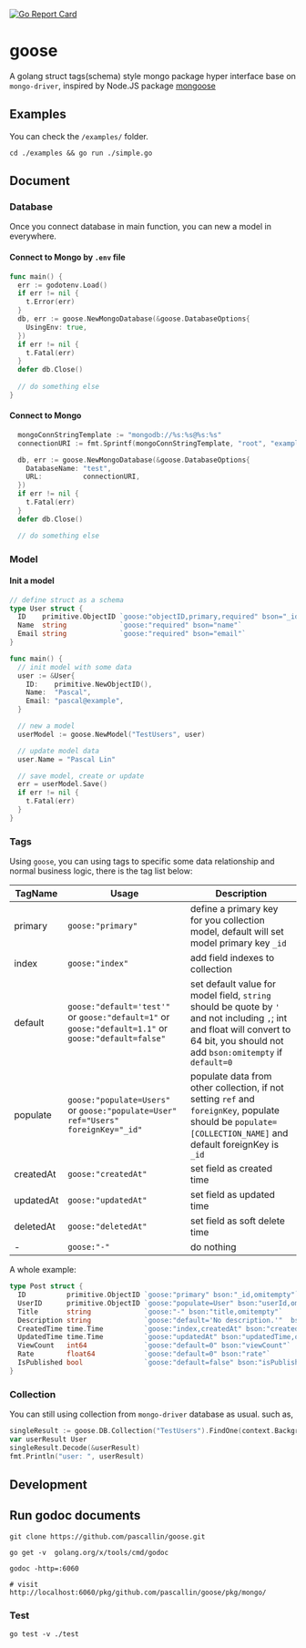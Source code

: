 [![Go Report Card](https://goreportcard.com/badge/gojp/github.com/pascallin/goose)](https://goreportcard.com/report/github.com/pascallin/goose)

# goose

A golang struct tags(schema) style mongo package hyper interface base on `mongo-driver`, inspired by Node.JS package [mongoose](https://github.com/Automattic/mongoose)

## Examples

You can check the `/examples/` folder.

```shell
cd ./examples && go run ./simple.go
```

## Document

### Database

Once you connect database in main function, you can new a model in everywhere.

#### Connect to Mongo by `.env` file

```go
func main() {
  err := godotenv.Load()
  if err != nil {
    t.Error(err)
  }
  db, err := goose.NewMongoDatabase(&goose.DatabaseOptions{
    UsingEnv: true,
  })
  if err != nil {
    t.Fatal(err)
  }
  defer db.Close()
  
  // do something else
}
```

#### Connect to Mongo

```go
  mongoConnStringTemplate := "mongodb://%s:%s@%s:%s"
  connectionURI := fmt.Sprintf(mongoConnStringTemplate, "root", "example", "localhost", "27017")

  db, err := goose.NewMongoDatabase(&goose.DatabaseOptions{
    DatabaseName: "test",
    URL:          connectionURI,
  })
  if err != nil {
    t.Fatal(err)
  }
  defer db.Close()

  // do something else
```

### Model

#### Init a model

```go
// define struct as a schema
type User struct {
  ID    primitive.ObjectID `goose:"objectID,primary,required" bson="_id"`
  Name  string             `goose:"required" bson="name"`
  Email string             `goose:"required" bson="email"`
}

func main() {
  // init model with some data
  user := &User{
    ID:    primitive.NewObjectID(),
    Name:  "Pascal",
    Email: "pascal@example",
  }

  // new a model
  userModel := goose.NewModel("TestUsers", user)

  // update model data
  user.Name = "Pascal Lin"

  // save model, create or update
  err = userModel.Save()
  if err != nil {
    t.Fatal(err)
  }
}
```

### Tags

Using `goose`, you can using tags to specific some data relationship and normal business logic, there is the tag list below:

|TagName | Usage | Description|
|--- | --- | ---|
| primary | `goose:"primary"` | define a primary key for you collection model, default will set model primary key `_id` |
| index | `goose:"index"` | add field indexes to collection |
| default |  `goose:"default='test'"` or `goose:"default=1"` or `goose:"default=1.1"` or `goose:"default=false"` | set default value for model field, `string` should be quote by `'` and not including `,`; int and float will convert to 64 bit, you should not add `bson:omitempty` if `default=0` |
| populate | `goose:"populate=Users"` or `goose:"populate=User" ref="Users" foreignKey="_id"` | populate data from other collection, if not setting `ref` and `foreignKey`, populate should be `populate=[COLLECTION_NAME]` and default foreignKey is `_id`  |
| createdAt | `goose:"createdAt"` | set field as created time
| updatedAt | `goose:"updatedAt"` | set field as updated time
| deletedAt | `goose:"deletedAt"` |  set field as soft delete time
| - | `goose:"-"` | do nothing

A whole example:

```go
type Post struct {
  ID          primitive.ObjectID `goose:"primary" bson:"_id,omitempty"`
  UserID      primitive.ObjectID `goose:"populate=User" bson:"userId,omitempty" ref:"TestUsers" forignKey:"_id"`
  Title       string             `goose:"-" bson:"title,omitempty"`
  Description string             `goose:"default='No description.'"  bson:"description,omitempty"`
  CreatedTime time.Time          `goose:"index,createdAt" bson:"createdTime,omitempty"`
  UpdatedTime time.Time          `goose:"updatedAt" bson:"updatedTime,omitempty"`
  ViewCount   int64              `goose:"default=0" bson:"viewCount"`
  Rate        float64            `goose:"default=0" bson:"rate"`
  IsPublished bool               `goose:"default=false" bson:"isPublished"`
}
```

### Collection

You can still using collection from `mongo-driver` database as usual. such as,

```go
singleResult := goose.DB.Collection("TestUsers").FindOne(context.Background(), bson.M{"_id": userID})
var userResult User
singleResult.Decode(&userResult)
fmt.Println("user: ", userResult)
```

## Development

## Run godoc documents

```shell
git clone https://github.com/pascallin/goose.git

go get -v  golang.org/x/tools/cmd/godoc

godoc -http=:6060

# visit http://localhost:6060/pkg/github.com/pascallin/goose/pkg/mongo/
```

### Test

```shell script
go test -v ./test
```
